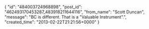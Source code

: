 {
   "id": "484003724968898",
   "post_id": "462493170453287_483918211644116",
   "from_name": "Scott Duncan",
   "message": "BC is different. That is a \"Valuable Instrument\".",
   "created_time": "2013-02-22T21:21:56+0000"
 }
